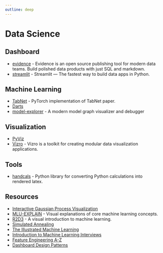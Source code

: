 ```yaml
---
outline: deep
---
```


# Data Science

## Dashboard

- [evidence](https://evidence.dev/) - Evidence is an open source publishing tool for modern data teams. Build polished data products with just SQL and markdown.
- [streamlit](https://github.com/streamlit/streamlit) - Streamlit — The fastest way to build data apps in Python.

## Machine Learning

- [TabNet](https://github.com/dreamquark-ai/tabnet) - PyTorch implementation of TabNet paper.
- [Darts](https://unit8co.github.io/darts/generated_api/darts.models.forecasting.html)
- [model-explorer](https://github.com/google-ai-edge/model-explorer) - A modern model graph visualizer and debugger

## Visualization

- [PyViz](https://pyviz.org/overviews/index.html)
- [Vizro](https://github.com/mckinsey/vizro) - Vizro is a toolkit for creating modular data visualization applications.

## Tools

- [handcals](https://github.com/connorferster/handcalcs) - Python library for converting Python calculations into rendered latex.

## Resources

- [Interactive Gaussian Process Visualization](http://www.infinitecuriosity.org/vizgp/)
- [MLU-EXPLAIN](https://mlu-explain.github.io/) - Visual explanations of core machine learning concepts.
- [R2D3](http://www.r2d3.us) - A visual introduction to machine learning.
- [Simulated Annealing](https://github.com/skylergrammer/SimulatedAnnealing)
- [The Illustrated Machine Learning](https://illustrated-machine-learning.github.io/index.html)
- [Introduction to Machine Learning Interviews](https://huyenchip.com/ml-interviews-book/)
- [Feature Engineering A-Z](https://feaz-book.com/)
- [Dashboard Design Patterns](https://dashboarddesignpatterns.github.io/)
